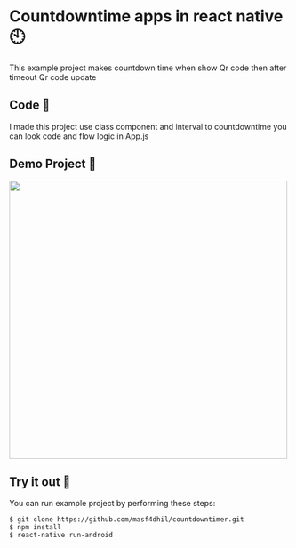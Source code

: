 # Countdowntime apps in react native :clock10:

This example project makes countdown time when show Qr code then after timeout Qr code update 

## Code  :wrench:
I made this project use class component and interval to countdowntime
you can look code and flow logic in App.js

## Demo Project  :iphone:
<!-- ![countdowntime](https://user-images.githubusercontent.com/23058601/125882940-b3bbc5e7-9752-44ca-b7e6-9f547fbcd63d.gif) -->
<code><img height="500" src="https://user-images.githubusercontent.com/23058601/125882940-b3bbc5e7-9752-44ca-b7e6-9f547fbcd63d.gif"></code>

## Try it out  :rocket:

You can run example project by performing these steps:

```
$ git clone https://github.com/masf4dhil/countdowntimer.git
$ npm install
$ react-native run-android
```
